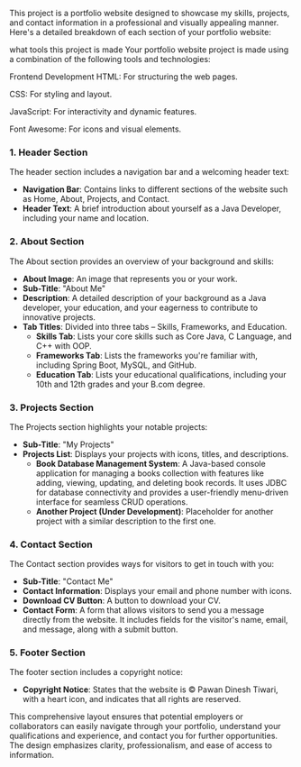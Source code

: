 This project is a portfolio website designed to showcase my skills, projects, and contact information in a professional and visually appealing manner. Here's a detailed breakdown of each section of your portfolio website:

what tools this project is made
Your portfolio website project is made using a combination of the following tools and technologies:

Frontend Development
HTML: For structuring the web pages.

CSS: For styling and layout.

JavaScript: For interactivity and dynamic features.

Font Awesome: For icons and visual elements.

### 1. Header Section
The header section includes a navigation bar and a welcoming header text:
- **Navigation Bar**: Contains links to different sections of the website such as Home, About, Projects, and Contact.
- **Header Text**: A brief introduction about yourself as a Java Developer, including your name and location.

### 2. About Section
The About section provides an overview of your background and skills:
- **About Image**: An image that represents you or your work.
- **Sub-Title**: "About Me"
- **Description**: A detailed description of your background as a Java developer, your education, and your eagerness to contribute to innovative projects.
- **Tab Titles**: Divided into three tabs – Skills, Frameworks, and Education.
  - **Skills Tab**: Lists your core skills such as Core Java, C Language, and C++ with OOP.
  - **Frameworks Tab**: Lists the frameworks you're familiar with, including Spring Boot, MySQL, and GitHub.
  - **Education Tab**: Lists your educational qualifications, including your 10th and 12th grades and your B.com degree.

### 3. Projects Section
The Projects section highlights your notable projects:
- **Sub-Title**: "My Projects"
- **Projects List**: Displays your projects with icons, titles, and descriptions.
  - **Book Database Management System**: A Java-based console application for managing a books collection with features like adding, viewing, updating, and deleting book records. It uses JDBC for database connectivity and provides a user-friendly menu-driven interface for seamless CRUD operations.
  - **Another Project (Under Development)**: Placeholder for another project with a similar description to the first one.

### 4. Contact Section
The Contact section provides ways for visitors to get in touch with you:
- **Sub-Title**: "Contact Me"
- **Contact Information**: Displays your email and phone number with icons.
- **Download CV Button**: A button to download your CV.
- **Contact Form**: A form that allows visitors to send you a message directly from the website. It includes fields for the visitor's name, email, and message, along with a submit button.

### 5. Footer Section
The footer section includes a copyright notice:
- **Copyright Notice**: States that the website is © Pawan Dinesh Tiwari, with a heart icon, and indicates that all rights are reserved.

This comprehensive layout ensures that potential employers or collaborators can easily navigate through your portfolio, understand your qualifications and experience, and contact you for further opportunities. The design emphasizes clarity, professionalism, and ease of access to information.
